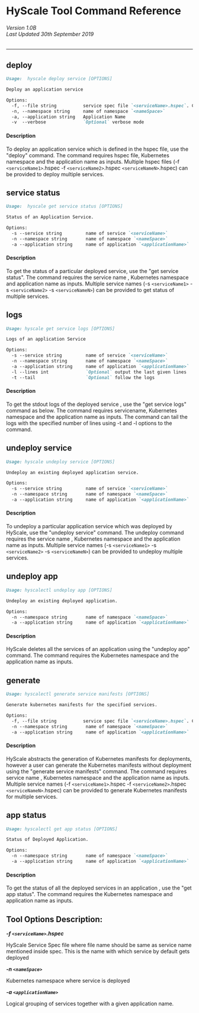 # HyScale Tool Command Reference

###### Version 1.0B <br/> Last Updated 30th September 2019

---

## deploy

```markdown
Usage:  hyscale deploy service [OPTIONS] 

Deploy an application service

Options:
  -f, --file string          service spec file `<serviceName>.hspec`. Can be repeated for multiple service deployment.
  -n, --namespace string     name of namespace `<nameSpace>`
  -a, --application string   Application Name
  -v  --verbose              `Optional` verbose mode
```

#### Description

To deploy an application service which is defined in the hspec file, use the "deploy" command. The command requires hspec file, Kubernetes namespace and the application name as  inputs.  Multiple hspec files (-f `<serviceName1>`.hspec -f `<serviceName2>`.hspec `<serviceNameN>`.hspec) can be provided to deploy multiple services.

## service status

```markdown
Usage:  hyscale get service status [OPTIONS]

Status of an Application Service.

Options:
  -s --service string         name of service `<serviceName>`
  -n --namespace string       name of namespace `<nameSpace>`
  -a --application string     name of application `<applicationName>`   
```

#### Description

To get the status of a particular deployed service, use the "get service status". The command requires the service name , Kubernetes namespace and application name as inputs.  Multiple service names (-s `<serviceName1>` -s `<serviceName2>` -s `<serviceNameN>`)  can be provided to get status of multiple services.


## logs

```markdown
Usage: hyscale get service logs [OPTIONS]

Logs of an application Service

Options:
  -s --service string         name of service `<serviceName>`
  -n --namespace string       name of namespace `<nameSpace>`
  -a --application string     name of application `<applicationName>`
  -l --lines int              `Optional` output the last given lines
  -t --tail                   `Optional` follow the logs
```

#### Description

To get the stdout logs of the deployed service , use the "get service logs" command as below. The command requires servicename, Kubernetes namespace and the application name as inputs. The command can tail the logs with the specified number of lines using -t and -l options to the command.

## undeploy service

```markdown
Usage: hyscale undeploy service [OPTIONS]   

Undeploy an existing deployed application service.

Options: 
  -s --service string         name of service `<serviceName>`
  -n --namespace string       name of namespace `<nameSpace>`
  -a --application string     name of application `<applicationName>`
```

#### Description

To undeploy a particular application service which was deployed by HyScale, use the "undeploy service" command. The undeploy command requires the service name , Kubernetes namespace and the application name as inputs. Multiple service names (-s `<serviceName1>` -s `<serviceName2>` -s `<serviceNameN>`) can be provided to undeploy multiple services.

## undeploy app

```markdown
Usage: hyscalectl undeploy app [OPTIONS]

Undeploy an existing deployed application.

Options:
  -n --namespace string       name of namespace `<nameSpace>`
  -a --application string     name of application `<applicationName>`
```

#### Description

HyScale deletes all the services of an application using the "undeploy app" command. The command requires the Kubernetes namespace and the application name as inputs.

## generate

```markdown
Usage: hyscalectl generate service manifests [OPTIONS]

Generate kubernetes manifests for the specified services.

Options:
  -f, --file string          service spec file `<serviceName>.hspec`. Can be repeated for multiple service specifications.
  -n --namespace string       name of namespace `<nameSpace>`
  -a --application string     name of application `<applicationName>`
```
#### Description

HyScale abstracts the generation of Kubernetes manifests for deployments, however a user can generate the Kubernetes manifests without deployment using the "generate service manifests" command. The command requires service name , Kubernetes namespace and the application name as inputs. Multiple service names (-f `<serviceName1>`.hspec -f `<serviceName2>`.hspec `<serviceNameN>`.hspec) can be provided to generate Kubernetes manifests for multiple services.

## app status

```markdown
Usage: hyscalectl get app status [OPTIONS]

Status of Deployed Application.

Options:
  -n --namespace string       name of namespace `<nameSpace>`
  -a --application string     name of application `<applicationName>`
```

#### Description

To get the status of all the deployed services in an application , use the "get app status". The command requires the Kubernetes namespace and application name as inputs.


## Tool Options Description:

**_-f `<serviceName>`.hspec_**

HyScale Service Spec file where file name should be same as service name mentioned inside spec. This is the name with which service by default gets deployed

**_-n `<nameSpace>`_**

Kubernetes namespace where service is deployed

**_-a `<applicationName>`_**    

Logical grouping of services together with a given application name. 
